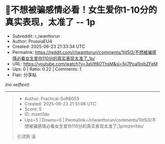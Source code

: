 # 🎯不想被骗感情必看！女生爱你1-10分的真实表现，太准了 -- 1p

- Subreddit: r_iwanttorun
- Author: PrussiaEU4
- Created: 2025-06-23 21:33:34 UTC
- Permalink: https://reddit.com/r/iwanttorun/comments/1lit5l3/不想被骗感情必看女生爱你110分的真实表现太准了_1p/
- URL: https://youtube.com/watch?v=3aVIf6OThsM&si=5ij7Poa1IoibZFeM
- Ups: 0 | Ratio: 0.22 | Comments: 1
- Flair: 分享帖

_(no selftext)_

---

> - Author: Practical-Soft8053
> - Created: 2025-06-23 21:51:06 UTC
> - Score: 5
> - ID: mzen1do
> - Ups=5 | Downs=0 | Permalink=/r/iwanttorun/comments/1lit5l3/不想被骗感情必看女生爱你110分的真实表现太准了_1p/mzen1do/
>
> 引流狗 滚
